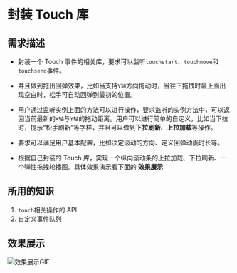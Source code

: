 # 封装 Touch 库

## 需求描述

- 封装一个 Touch 事件的相关库，要求可以监听`touchstart`、`touchmove`和`touchsend`事件。

- 并且做到拖出回弹效果，比如当支持`Y轴`方向拖动时，当往下拖拽时最上面出现空白时，松手可自动回弹到最初的位置。
- 用户通过监听实例上面的方法可以进行操作，要求监听的实例方法中，可以返回当前最新的`X轴`与`Y轴`的拖动距离。用户可以进行简单的自定义，比如当下拉时，提示“松手刷新”等字样，并且可以做到**下拉刷新**、**上拉加载**等操作。
- 要求可以满足用户基本配置，比如决定滚动的方向、定义回弹动画时长等。
- 根据自己封装的 Touch 库，实现一个纵向滚动条的上拉加载、下拉刷新、一个弹性拖拽轮播图。具体效果演示看下面的 **效果展示**

## 所用的知识

1. `touch`相关操作的 API
2. 自定义事件队列

## 效果展示

![效果展示GIF](../images/01.gif)

